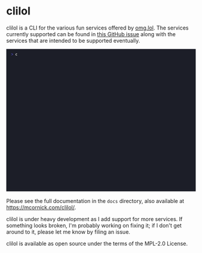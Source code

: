 # clilol

clilol is a CLI for the various fun services offered by [omg.lol](https://omg.lol/). The services currently supported can be found in [this GitHub issue](https://github.com/mcornick/clilol/issues/6) along with the services that are intended to be supported eventually.

![Screenshot](docs/clilol.gif "Screenshot")

Please see the full documentation in the `docs` directory, also available at https://mcornick.com/clilol/.

clilol is under heavy development as I add support for more services. If something looks broken, I'm probably working on fixing it; if I don't get around to it, please let me know by filing an issue.

clilol is available as open source under the terms of the MPL-2.0 License.
